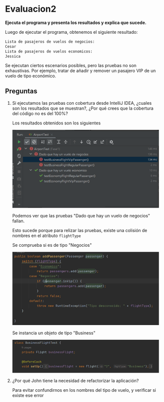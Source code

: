 # Evaluacion2

**Ejecuta el programa y presenta los resultados y explica que sucede.**

Luego de ejecutar el programa, obtenemos el siguiente resultado:

```
Lista de pasajeros de vuelos de negocios:
Cesar
Lista de pasajeros de vuelos economicos:
Jessica
```

Se ejecutan ciertos escenarios posibles, pero las pruebas no son exhaustivas. Por ejemplo, tratar de añadir y remover un pasajero VIP de un vuelo de tipo económico.

## Preguntas 

1. Si ejecutamos las pruebas con cobertura desde IntelliJ IDEA, ¿cuales son los resultados que se muestran?, ¿Por qué crees que la cobertura del código no es del 100%?

    Los resultados obtenidos son los siguientes

    ![alt text](images/preg1.png)

    Podemos ver que las pruebas "Dado que hay un vuelo de negocios" fallan.

   Esto sucede porque para relizar las pruebas, existe una colisión de nombres en el atributo `flightType`

   Se comprueba si es de tipo "Negocios"

   ![alt text](images/vuelonegocios.png)

   Se instancia un objeto de tipo "Business"

   ![Alt text](images/testAirport1.png)

2. ¿Por qué John tiene la necesidad de refactorizar la aplicación?

   Para evitar confundirnos en los nombres del tipo de vuelo, y verificar si existe ese error